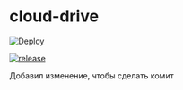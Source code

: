 # cloud-drive

[![Deploy](https://github.com/k-sannikov/cloud-drive/actions/workflows/deploy.yml/badge.svg)](https://github.com/k-sannikov/cloud-drive/actions/workflows/deploy.yml)

[![release](https://github.com/k-sannikov/cloud-drive/actions/workflows/release.yml/badge.svg)](https://github.com/k-sannikov/cloud-drive/actions/workflows/release.yml)

Добавил изменение, чтобы сделать комит
